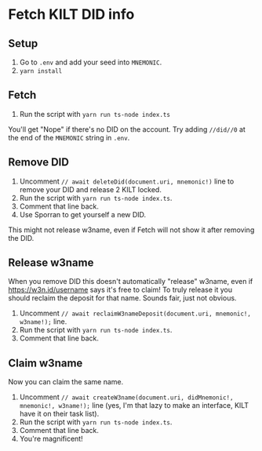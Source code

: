 # Fetch KILT DID info

## Setup

1. Go to `.env` and add your seed into `MNEMONIC`.
2. `yarn install`

## Fetch

1. Run the script with `yarn run ts-node index.ts`

You'll get "Nope" if there's no DID on the account. Try adding `//did//0` at the end of the `MNEMONIC` string in `.env`.

## Remove DID

1. Uncomment `// await deleteDid(document.uri, mnemonic!)` line to remove your DID and release 2 KILT locked.
2. Run the script with `yarn run ts-node index.ts`.
3. Comment that line back.
4. Use Sporran to get yourself a new DID.

This might not release w3name, even if Fetch will not show it after removing the DID.

## Release w3name

When you remove DID this doesn't automatically "release" w3name, even if https://w3n.id/username says it's free to claim!
To truly release it you should reclaim the deposit for that name. Sounds fair, just not obvious.

1. Uncomment `// await reclaimW3nameDeposit(document.uri, mnemonic!, w3name!);` line.
2. Run the script with `yarn run ts-node index.ts`.
3. Comment that line back.

## Claim w3name

Now you can claim the same name.

1. Uncomment `// await createW3name(document.uri, didMnemonic!,  mnemonic!, w3name!);` line (yes, I'm that lazy to make an interface, KILT have it on their task list).
2. Run the script with `yarn run ts-node index.ts`.
3. Comment that line back.
4. You're magnificent!

